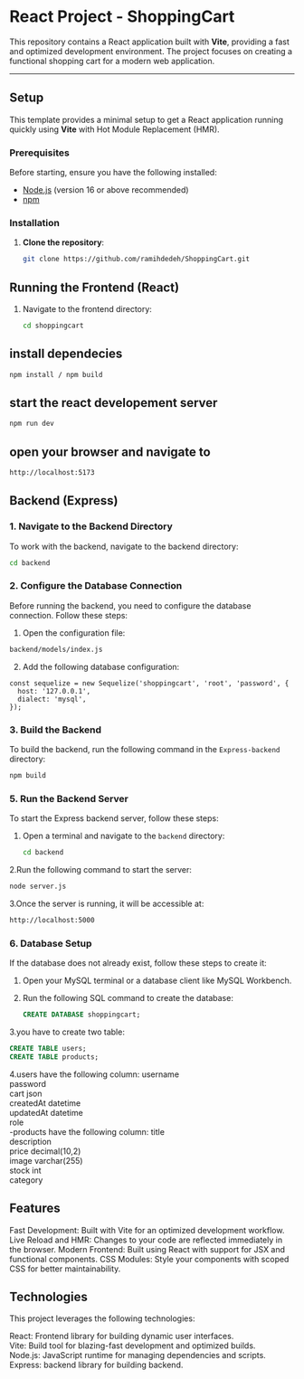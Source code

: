 # React Project - ShoppingCart

This repository contains a React application built with **Vite**, providing a fast and optimized development environment. The project focuses on creating a functional shopping cart for a modern web application.

---

## Setup

This template provides a minimal setup to get a React application running quickly using **Vite** with Hot Module Replacement (HMR).

### Prerequisites

Before starting, ensure you have the following installed:

- [Node.js](https://nodejs.org/) (version 16 or above recommended)
- [npm](https://www.npmjs.com/) 

### Installation

1. **Clone the repository**:
   ```bash
   git clone https://github.com/ramihdedeh/ShoppingCart.git

## Running the Frontend (React)

1. Navigate to the frontend directory:
   ```bash
   cd shoppingcart
   ```
## install dependecies 
   ```bash
   npm install / npm build
   ```
## start the react developement server  
   ```bash
   npm run dev 
   ```
## open your browser and navigate to 
```bash
http://localhost:5173
```
## Backend (Express)

### 1. Navigate to the Backend Directory

To work with the backend, navigate to the backend directory:

```bash
cd backend
```
### 2. Configure the Database Connection

Before running the backend, you need to configure the database connection. Follow these steps:

1. Open the configuration file:
```bash
backend/models/index.js
```

2. Add the following database configuration:

```properties
const sequelize = new Sequelize('shoppingcart', 'root', 'password', {
  host: '127.0.0.1',
  dialect: 'mysql',
});
```
### 3. Build the Backend

To build the backend, run the following command in the `Express-backend` directory:

```bash
npm build
```
### 5. Run the Backend Server

To start the Express backend server, follow these steps:

1. Open a terminal and navigate to the `backend` directory:
   ```bash
   cd backend
   ```
2.Run the following command to start the server:
   ```bash
   node server.js
   ```
3.Once the server is running, it will be accessible at:
```bash
http://localhost:5000
```
### 6. Database Setup

If the database does not already exist, follow these steps to create it:

1. Open your MySQL terminal or a database client like MySQL Workbench.

2. Run the following SQL command to create the database:
   ```sql
   CREATE DATABASE shoppingcart;
3.you have to create two table:
```sql
CREATE TABLE users;
CREATE TABLE products;
```
4.users have the following column:
username    
password    
cart json   
createdAt datetime   
updatedAt datetime   
role  
-products have the following column:
title  
description  
price decimal(10,2)   
image varchar(255)   
stock int   
category  



Features
-
Fast Development: Built with Vite for an optimized development workflow.
Live Reload and HMR: Changes to your code are reflected immediately in the browser.
Modern Frontend: Built using React with support for JSX and functional components.
CSS Modules: Style your components with scoped CSS for better maintainability.

Technologies
-

This project leverages the following technologies:

React: Frontend library for building dynamic user interfaces.  
Vite: Build tool for blazing-fast development and optimized builds.  
Node.js: JavaScript runtime for managing dependencies and scripts.  
Express: backend library for building backend. 
